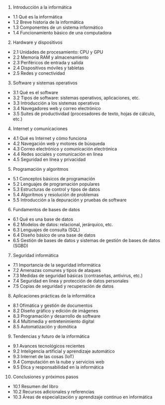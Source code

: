 1. Introducción a la informática
 - 1.1 Qué es la informática
 - 1.2 Breve historia de la informática
 - 1.3 Componentes de un sistema informático
 - 1.4 Funcionamiento básico de una computadora

2. Hardware y dispositivos
 - 2.1 Unidades de procesamiento: CPU y GPU
 - 2.2 Memoria RAM y almacenamiento
 - 2.3 Periféricos de entrada y salida
 - 2.4 Dispositivos móviles y tabletas
 - 2.5 Redes y conectividad

3. Software y sistemas operativos
 - 3.1 Qué es el software
 - 3.2 Tipos de software: sistemas operativos, aplicaciones, etc.
 - 3.3 Introducción a los sistemas operativos
 - 3.4 Navegadores web y correo electrónico
 - 3.5 Suites de productividad (procesadores de texto, hojas de cálculo, etc.)

4. Internet y comunicaciones
 - 4.1 Qué es Internet y cómo funciona
 - 4.2 Navegación web y motores de búsqueda
 - 4.3 Correo electrónico y comunicación electrónica
 - 4.4 Redes sociales y comunicación en línea
 - 4.5 Seguridad en línea y privacidad

5. Programación y algoritmos
 - 5.1 Conceptos básicos de programación
 - 5.2 Lenguajes de programación populares
 - 5.3 Estructuras de control y tipos de datos
 - 5.4 Algoritmos y resolución de problemas
 - 5.5 Introducción a la depuración y pruebas de software

6. Fundamentos de bases de datos
 - 6.1 Qué es una base de datos
 - 6.2 Modelos de datos: relacional, jerárquico, etc.
 - 6.3 Lenguajes de consulta (SQL)
 - 6.4 Diseño básico de una base de datos
 - 6.5 Gestión de bases de datos y sistemas de gestión de bases de datos (SGBD)

7. Seguridad informática
 - 7.1 Importancia de la seguridad informática
 - 7.2 Amenazas comunes y tipos de ataques
 - 7.3 Medidas de seguridad básicas (contraseñas, antivirus, etc.)
 - 7.4 Seguridad en línea y protección de datos personales
 - 7.5 Copias de seguridad y recuperación de datos

8. Aplicaciones prácticas de la informática
 - 8.1 Ofimática y gestión de documentos
 - 8.2 Diseño gráfico y edición de imágenes
 - 8.3 Programación y desarrollo de software
 - 8.4 Multimedia y entretenimiento digital
 - 8.5 Automatización y domótica

9. Tendencias y futuro de la informática
 - 9.1 Avances tecnológicos recientes
 - 9.2 Inteligencia artificial y aprendizaje automático
 - 9.3 Internet de las cosas (IoT)
 - 9.4 Computación en la nube y servicios web
 - 9.5 Ética y responsabilidad en la informática

10. Conclusiones y próximos pasos
 -  10.1 Resumen del libro
 -  10.2 Recursos adicionales y referencias
 -  10.3 Áreas de especialización y aprendizaje continuo en informática
